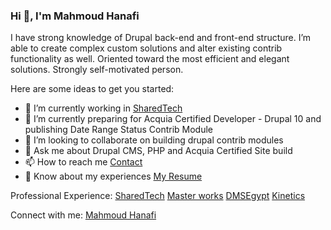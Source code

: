 ### Hi 👋, I'm Mahmoud Hanafi

I have strong knowledge of Drupal back-end and front-end structure. I’m able to create complex custom solutions and alter existing contrib functionality as well. Oriented toward the most efficient and elegant solutions. Strongly self-motivated person.

Here are some ideas to get you started:

- 🔭 I’m currently working in [SharedTech](https://www.sharedtech.com.sa/)
- 🌱 I’m currently preparing for Acquia Certified Developer - Drupal 10 and publishing Date Range Status Contrib Module
- 👯 I’m looking to collaborate on building drupal contrib modules
- 💬 Ask me about Drupal CMS, PHP and Acquia Certified Site build
- 📫 How to reach me [Contact](https://www.linkedin.com/in/mahmoud-hanafi-b4831717b/)
- 📄 Know about my experiences [My Resume](https://drive.google.com/file/d/1te1F830oOLXl-sGilzPkaNvxqJ8kGsCz/view?usp=sharing)

Professional Experience:
[SharedTech](https://www.sharedtech.com.sa/)     [Master works](https://master-works.sa/en)    [DMSEgypt](http://dmsegypt.net/)    [Kinetics](https://www.kineticsegypt.com/)

Connect with me:
[Mahmoud Hanafi](https://www.linkedin.com/in/mahmoud-hanafi-b4831717b/)
